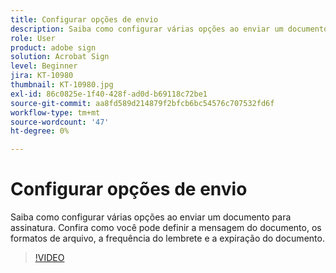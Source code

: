 ```yaml
---
title: Configurar opções de envio
description: Saiba como configurar várias opções ao enviar um documento para assinatura
role: User
product: adobe sign
solution: Acrobat Sign
level: Beginner
jira: KT-10980
thumbnail: KT-10980.jpg
exl-id: 86c0825e-1f40-428f-ad0d-b69118c72be1
source-git-commit: aa8fd589d214879f2bfcb6bc54576c707532fd6f
workflow-type: tm+mt
source-wordcount: '47'
ht-degree: 0%

---
```


# Configurar opções de envio

Saiba como configurar várias opções ao enviar um documento para assinatura. Confira como você pode definir a mensagem do documento, os formatos de arquivo, a frequência do lembrete e a expiração do documento.

>[!VIDEO](https://video.tv.adobe.com/v/346675?quality=12&learn=on&hidetitle=true)
